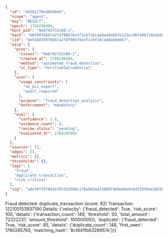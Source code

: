 ```json
{
  "id": "dd361278ed8050e9",
  "scope": "agent",
  "key": "RESULT",
  "epoch": 1760290404,
  "host_pid": "9e6742732c60:1",
  "hash": "b07897bb97a2fdf98676e3f1cbf16cae8ad4eb67e125ecd6fa9bf142ebd489fa",
  "cid": "QmV1b07897bb97a2fdf98676e3f1cbf16cae8ad4eb67",
  "aicp": {
    "prov": {
      "issuer": "9e6742732c60:1",
      "created_at": 1760290404,
      "method": "automated_fraud_detection",
      "vc_type": "VerifiableCredential"
    },
    "ucon": {
      "usage_constraints": [
        "no_pii_export",
        "audit_required"
      ],
      "purpose": "fraud_detection_analysis",
      "enforcement": "mandatory"
    },
    "eval": {
      "confidence": 1.0,
      "evidence_count": 0,
      "review_status": "pending",
      "evaluated_at": 1760290404
    }
  },
  "sources": [],
  "edges": [],
  "metrics": {},
  "thresholds": {},
  "tags": [
    "fraud",
    "duplicate_transaction",
    "risk_critical"
  ],
  "sig": "ade76ff57041b7dfd2d586c1f8ab62e42388d74b9e0da0c6df2550ee2029a190"
}
```

Fraud detected: duplicate_transaction (score: 92)
Transaction: 122105153937190
Details: {'velocity': {'fraud_detected': True, 'risk_score': 100, 'details': {'transaction_count': 149, 'threshold': 50, 'total_amount': 72222237, 'amount_threshold': 10000000}}, 'duplicate': {'fraud_detected': True, 'risk_score': 85, 'details': {'duplicate_count': 148, 'first_seen': 1760285765, 'matching_hash': '8cf441fb6328957e'}}}